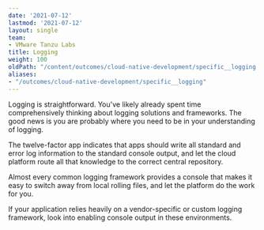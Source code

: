 ```yaml
---
date: '2021-07-12'
lastmod: '2021-07-12'
layout: single
team:
- VMware Tanzu Labs
title: Logging
weight: 100
oldPath: "/content/outcomes/cloud-native-development/specific__logging.md"
aliases:
- "/outcomes/cloud-native-development/specific__logging"
---
```


Logging is straightforward. You've likely already spent time comprehensively thinking about logging solutions and frameworks. The good news is you are probably where you need to be in your understanding of logging. 

The twelve-factor app indicates that apps should write all standard and error log information to the standard console output, and let the cloud platform route all that knowledge to the correct central repository. 

Almost every common logging framework provides a console that makes it easy to switch away from local rolling files, and let the platform do the work for you.

If your application relies heavily on a vendor-specific or custom logging framework, look into enabling console output in these environments.